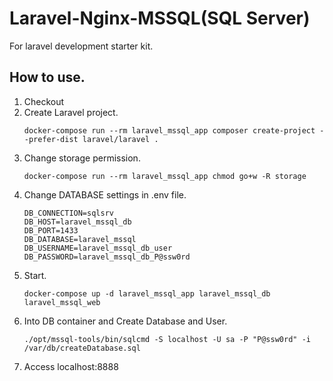 # Laravel-Nginx-MSSQL(SQL Server)
For laravel development starter kit.

## How to use.
1. Checkout
2. Create Laravel project.
   ```
   docker-compose run --rm laravel_mssql_app composer create-project --prefer-dist laravel/laravel .
   ```
3. Change storage permission.
   ```
   docker-compose run --rm laravel_mssql_app chmod go+w -R storage
   ```
4. Change DATABASE settings in .env file.
   ```
   DB_CONNECTION=sqlsrv
   DB_HOST=laravel_mssql_db
   DB_PORT=1433
   DB_DATABASE=laravel_mssql
   DB_USERNAME=laravel_mssql_db_user
   DB_PASSWORD=laravel_mssql_db_P@ssw0rd
   ```
5. Start.
   ```command:powershell
   docker-compose up -d laravel_mssql_app laravel_mssql_db laravel_mssql_web
   ```
6. Into DB container and Create Database and User.
   ```
   ./opt/mssql-tools/bin/sqlcmd -S localhost -U sa -P "P@ssw0rd" -i /var/db/createDatabase.sql
   ```
7. Access localhost:8888